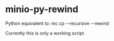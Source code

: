 # minio-py-rewind
Python equivalent to: mc cp --recursive --rewind

Currently this is only a working script.
